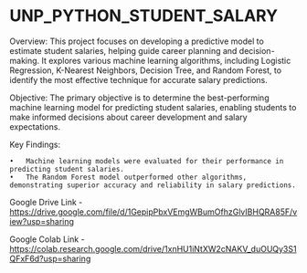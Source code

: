 # UNP_PYTHON_STUDENT_SALARY
Overview:
This project focuses on developing a predictive model to estimate student salaries, helping guide career planning and decision-making. It explores various machine learning algorithms, including Logistic Regression, K-Nearest Neighbors, Decision Tree, and Random Forest, to identify the most effective technique for accurate salary predictions.

Objective:
The primary objective is to determine the best-performing machine learning model for predicting student salaries, enabling students to make informed decisions about career development and salary expectations.

Key Findings:

	•	Machine learning models were evaluated for their performance in predicting student salaries.
	•	The Random Forest model outperformed other algorithms, demonstrating superior accuracy and reliability in salary predictions.

Google Drive Link - https://drive.google.com/file/d/1GepipPbxVEmgWBumOfhzGlvIBHQRA85F/view?usp=sharing

Google Colab Link - https://colab.research.google.com/drive/1xnHU1iNtXW2cNAKV_duOUQy3S1QFxF6d?usp=sharing
